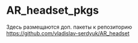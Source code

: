 # AR_headset_pkgs
Здесь размещаются доп. пакеты к репозиторию https://github.com/vladislav-serdyuk/AR_headset
